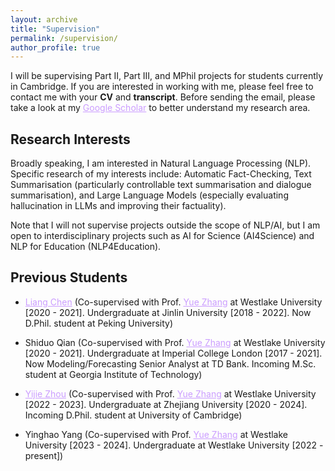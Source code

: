 ```yaml
---
layout: archive
title: "Supervision"
permalink: /supervision/
author_profile: true
---
```


I will be supervising Part II, Part III, and MPhil projects for students currently in Cambridge.
If you are interested in working with me, please feel free to contact me with your **CV** and **transcript**. Before sending the email, please take a look at my <a href="https://scholar.google.co.uk/citations?user=8P23zSkAAAAJ"   style="color: rgb(203, 157, 255);">Google Scholar</a> to better understand my research area.

Research Interests
-----------------
Broadly speaking, I am interested in Natural Language Processing (NLP). Specific research of my interests include: Automatic Fact-Checking, Text Summarisation (particularly controllable text summarisation and dialogue summarisation), and Large Language Models (especially evaluating hallucination in LLMs and improving their factuality). 

Note that I will not supervise projects outside the scope of NLP/AI, but I am open to interdisciplinary projects such as AI for Science (AI4Science) and NLP for Education (NLP4Education).

<!-- Potential Project Topics
-----------------
*  -->


Previous Students
-----------------
* <a href="https://chenllliang.github.io/about/"   style="color: rgb(203, 157, 255);">Liang Chen</a> (Co-supervised with Prof. <a href="https://frcchang.github.io/" style="color: rgb(203, 157, 255);">Yue Zhang</a> at Westlake University [2020 - 2021]. Undergraduate at Jinlin University [2018 - 2022]. Now D.Phil. student at Peking University)

* Shiduo Qian (Co-supervised with Prof. <a href="https://frcchang.github.io/" style="color: rgb(203, 157, 255);">Yue Zhang</a> at Westlake University [2020 - 2021]. Undergraduate at Imperial College London [2017 - 2021]. Now Modeling/Forecasting Senior Analyst at TD Bank. Incoming M.Sc. student at Georgia Institute of Technology)
    
* <a href="https://cyber-e-j.github.io/"   style="color: rgb(203, 157, 255);">Yijie Zhou</a> (Co-supervised with Prof. <a href="https://frcchang.github.io/" style="color: rgb(203, 157, 255);">Yue Zhang</a> at Westlake University [2022 - 2023]. Undergraduate at Zhejiang University [2020 - 2024]. Incoming D.Phil. student at University of Cambridge)

* Yinghao Yang (Co-supervised with Prof. <a href="https://frcchang.github.io/" style="color: rgb(203, 157, 255);">Yue Zhang</a> at Westlake University [2023 - 2024]. Undergraduate at Westlake University [2022 - present])